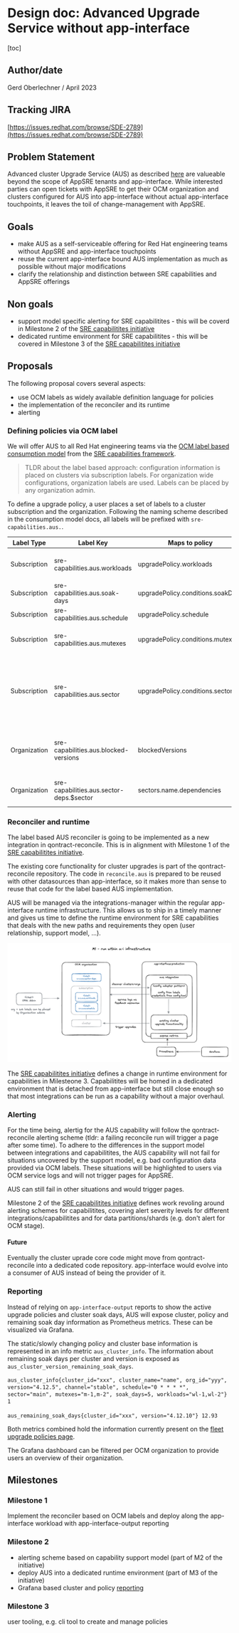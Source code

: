 # Design doc: Advanced Upgrade Service without app-interface

[toc]

## Author/date

Gerd Oberlechner / April 2023

## Tracking JIRA

[https://issues.redhat.com/browse/SDE-2789](https://issues.redhat.com/browse/SDE-2789)

## Problem Statement

Advanced cluster Upgrade Service (AUS) as described [here](https://service.pages.redhat.com/dev-guidelines/docs/sre-capabilities/advanced-upgrade-service/) are valueable beyond the scope of AppSRE tenants and app-interface. While interested parties can open tickets with AppSRE to get their OCM organization and clusters configured for AUS into app-interface without actual app-interface touchpoints, it leaves the toil of change-management with AppSRE.

## Goals

- make AUS as a self-serviceable offering for Red Hat engineering teams without AppSRE and app-interface touchpoints
- reuse the current app-interface bound AUS implementation as much as possible without major modifications
- clarify the relationship and distinction between SRE capabilities and AppSRE offerings

## Non goals

- support model specific alerting for SRE capabilitites - this will be coverd in Milestone 2 of the [SRE capabilitites initiative](docs/app-sre/inititives/sre-capabilities.md)
- dedicated runtime environment for SRE capabilitites - this will be covered in Milestone 3 of the [SRE capabilitites initiative](docs/app-sre/inititives/sre-capabilities.md)

## Proposals

The following proposal covers several aspects:

- use OCM labels as widely available definition language for policies
- the implementation of the reconciler and its runtime
- alerting

### Defining policies via OCM label

We will offer AUS to all Red Hat engineering teams via the [OCM label based consumption model](https://service.pages.redhat.com/dev-guidelines/docs/sre-capabilities/framework/ocm-labels) from the [SRE capabilities framework](https://service.pages.redhat.com/dev-guidelines/docs/sre-capabilities/framework).

> TLDR about the label based approach: configuration information is placed on clusters via subscription labels. For organization wide configurations, organization labels are used. Labels can be placed by any organization admin.

To define a upgrade policy, a user places a set of labels to a cluster subscription and the organization. Following the naming scheme described in the consumption model docs, all labels will be prefixed with `sre-capabilities.aus.`.

| Label Type   | Label Key                                | Maps to policy                    | example         | Notes                                                                                              |
|--------------|------------------------------------------|-----------------------------------|-----------------|----------------------------------------------------------------------------------------------------|
| Subscription | sre-capabilities.aus.workloads           | upgradePolicy.workloads           | wl-1,wl-2       | Multiple values are represented as CSV                                                             |
| Subscription | sre-capabilities.aus.soak-days           | upgradePolicy.conditions.soakDays | 2               |                                                                                                    |
| Subscription | sre-capabilities.aus.schedule            | upgradePolicy.schedule            | 0 * * * 1-5     |                                                                                                    |
| Subscription | sre-capabilities.aus.mutexes             | upgradePolicy.conditions.mutexes  | mtx-1,mtx-2     | Multiple values are represented as CSV                                                             |
| Subscription | sre-capabilities.aus.sector              | upgradePolicy.conditions.sector   | green           | If a sector is defined, additional sector configuration labels must be defined on the organization |
| Organization | sre-capabilities.aus.blocked-versions    | blockedVersions                   | ^4\.12\..*$     | Regular expressions. Multiple values are represented as CSV                                        |
| Organization | sre-capabilities.aus.sector-deps.$sector | sectors.name.dependencies         | green,red | Multiple values are represented as CSV                                                       |

### Reconciler and runtime

The label based AUS reconciler is going to be implemented as a new integration in qontract-reconcile. This is in alignment with Milestone 1 of the [SRE capabilitites initiative](docs/app-sre/inititives/sre-capabilities.md).

The existing core functionality for cluster upgrades is part of the qontract-reconcile repository. The code in `reconcile.aus` is prepared to be reused with other datasources than app-interface, so it makes more than sense to reuse that code for the label based AUS implementation.

AUS will be managed via the integrations-manager within the regular app-interface runtime infrastructure. This allows us to ship in a timely manner and gives us time to define the runtime environment for SRE capabilities that deals with the new paths and requirements they open (user relationship, support model, ...).

![](images/aus-m1.png)

The [SRE capabilitites initiative](docs/app-sre/inititives/sre-capabilities.md) defines a change in runtime environment for capabilities in Milesteone 3. Capabilitites will be homed in a dedicated environment that is detached from app-interface but still close enough so that most integrations can be run as a capability without a major overhaul.

### Alerting

For the time being, alertig for the AUS capability will follow the qontract-reconcile alerting scheme (tldr: a failing reconcile run will trigger a page after some time). To adhere to the differences in the support model between integrations and capabilitites, the AUS capability will not fail for situations uncovered by the support model, e.g. bad configuration data provided via OCM labels. These situations will be highlighted to users via OCM service logs and will not trigger pages for AppSRE.

AUS can still fail in other situations and would trigger pages.

Milestone 2 of the [SRE capabilitites initiative](docs/app-sre/inititives/sre-capabilities.md) defines work revoling around alerting schemes for capabilitites, covering alert severity levels for different integrations/capabilitites and for data partitions/shards (e.g. don't alert for OCM stage).

#### Future

Eventually the cluster uprade core code might move from qontract-reconcile into a dedicated code repository. app-interface would evolve into a consumer of AUS instead of being the provider of it.

### Reporting

Instead of relying on `app-interface-output` reports to show the active upgrade policies and cluster soak days, AUS will expose cluster, policy and remaining soak day information as Prometheus metrics. These can be visualized via Grafana.

The static/slowly changing policy and cluster base information is represented in an info metric `aus_cluster_info`. The information about remaining soak days per cluster and version is exposed as `aus_cluster_version_remaining_soak_days`.

```text
aus_cluster_info{cluster_id="xxx", cluster_name="name", org_id="yyy", version="4.12.5", channel="stable", schedule="0 * * * *", sector="main", mutexes="m-1,m-2", soak_days=5, workloads="wl-1,wl-2"} 1

aus_remaining_soak_days{cluster_id="xxx", version="4.12.10"} 12.93
```

Both metrics combined hold the information currently present on the [fleet upgrade policies page](https://gitlab.cee.redhat.com/service/app-interface-output/-/blob/master/ocm-fleet-upgrade-policies.md).

The Grafana dashboard can be filtered per OCM organization to provide users an overview of their organization.

## Milestones

### Milestone 1

Implement the reconciler based on OCM labels and deploy along the app-interface workload with app-interface-output reporting

### Milestone 2

- alerting scheme based on capability support model (part of M2 of the initiative)
- deploy AUS into a dedicated runtime environment (part of M3 of the initiative)
- Grafana based cluster and policy [reporting](https://issues.redhat.com/browse/APPSRE-7360)

### Milestone 3

user tooling, e.g. cli tool to create and manage policies

